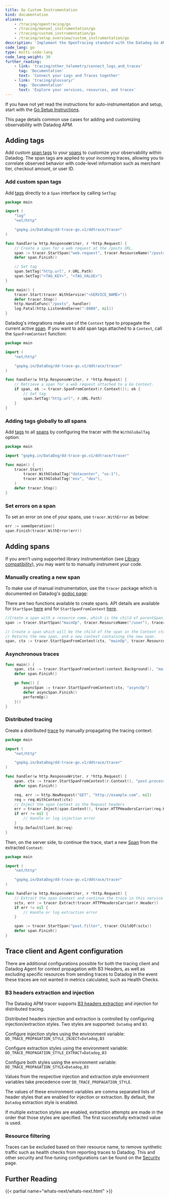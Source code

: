 ```yaml
---
title: Go Custom Instrumentation
kind: documentation
aliases:
    - /tracing/opentracing/go
    - /tracing/manual_instrumentation/go
    - /tracing/custom_instrumentation/go
    - /tracing/setup_overview/custom_instrumentation/go
description: 'Implement the OpenTracing standard with the Datadog Go APM tracer.'
code_lang: go
type: multi-code-lang
code_lang_weight: 30
further_reading:
    - link: 'tracing/other_telemetry/connect_logs_and_traces'
      tag: 'Documentation'
      text: 'Connect your Logs and Traces together'
    - link: 'tracing/glossary/'
      tag: 'Documentation'
      text: 'Explore your services, resources, and traces'
---
```

<div class="alert alert-info">
If you have not yet read the instructions for auto-instrumentation and setup, start with the <a href="https://docs.datadoghq.com/tracing/setup/go/">Go Setup Instructions</a>.
</div>

This page details common use cases for adding and customizing observability with Datadog APM.

## Adding tags

Add custom [span tags][1] to your [spans][2] to customize your observability within Datadog. The span tags are applied to your incoming traces, allowing you to correlate observed behavior with code-level information such as merchant tier, checkout amount, or user ID.

### Add custom span tags

Add [tags][1] directly to a `Span` interface by calling `SetTag`:

```go
package main

import (
    "log"
    "net/http"

    "gopkg.in/DataDog/dd-trace-go.v1/ddtrace/tracer"
)

func handler(w http.ResponseWriter, r *http.Request) {
    // Create a span for a web request at the /posts URL.
    span := tracer.StartSpan("web.request", tracer.ResourceName("/posts"))
    defer span.Finish()

    // Set tag
    span.SetTag("http.url", r.URL.Path)
    span.SetTag("<TAG_KEY>", "<TAG_VALUE>")
}

func main() {
    tracer.Start(tracer.WithService("<SERVICE_NAME>"))
    defer tracer.Stop()
    http.HandleFunc("/posts", handler)
    log.Fatal(http.ListenAndServe(":8080", nil))
}
```

Datadog's integrations make use of the `Context` type to propagate the current active [span][2].
If you want to add span tags attached to a `Context`, call the `SpanFromContext` function:

```go
package main

import (
    "net/http"

    "gopkg.in/DataDog/dd-trace-go.v1/ddtrace/tracer"
)

func handler(w http.ResponseWriter, r *http.Request) {
    // Retrieve a span for a web request attached to a Go Context.
    if span, ok := tracer.SpanFromContext(r.Context()); ok {
        // Set tag
        span.SetTag("http.url", r.URL.Path)
    }
}
```

### Adding tags globally to all spans

Add [tags][1] to all [spans][2] by configuring the tracer with the `WithGlobalTag` option:

```go
package main

import "gopkg.in/DataDog/dd-trace-go.v1/ddtrace/tracer"

func main() {
    tracer.Start(
        tracer.WithGlobalTag("datacenter", "us-1"),
        tracer.WithGlobalTag("env", "dev"),
    )
    defer tracer.Stop()
}
```

### Set errors on a span

To set an error on one of your spans, use `tracer.WithError` as below:

```go
err := someOperation()
span.Finish(tracer.WithError(err))
```

## Adding spans

If you aren't using supported library instrumentation (see [Library compatibility][3]), you may want to to manually instrument your code.

### Manually creating a new span

To make use of manual instrumentation, use the `tracer` package which is documented on Datadog's [godoc page][4]:

There are two functions available to create spans. API details are available for `StartSpan` [here][5] and for `StartSpanFromContext` [here][6].

```go
//Create a span with a resource name, which is the child of parentSpan.
span := tracer.StartSpan("mainOp", tracer.ResourceName("/user"), tracer.ChildOf(parentSpan))

// Create a span which will be the child of the span in the Context ctx, if there is a span in the context.
// Returns the new span, and a new context containing the new span.
span, ctx := tracer.StartSpanFromContext(ctx, "mainOp", tracer.ResourceName("/user"))
```

### Asynchronous traces

```go
func main() {
	span, ctx := tracer.StartSpanFromContext(context.Background(), "mainOp")
	defer span.Finish()

	go func() {
		asyncSpan := tracer.StartSpanFromContext(ctx, "asyncOp")
		defer asyncSpan.Finish()
		performOp()
	}()
}
```

### Distributed tracing

Create a distributed [trace][7] by manually propagating the tracing context:

```go
package main

import (
    "net/http"

    "gopkg.in/DataDog/dd-trace-go.v1/ddtrace/tracer"
)

func handler(w http.ResponseWriter, r *http.Request) {
    span, ctx := tracer.StartSpanFromContext(r.Context(), "post.process")
    defer span.Finish()

    req, err := http.NewRequest("GET", "http://example.com", nil)
    req = req.WithContext(ctx)
    // Inject the span Context in the Request headers
    err = tracer.Inject(span.Context(), tracer.HTTPHeadersCarrier(req.Header))
    if err != nil {
        // Handle or log injection error
    }
    http.DefaultClient.Do(req)
}
```

Then, on the server side, to continue the trace, start a new [Span][2] from the extracted `Context`:

```go
package main

import (
    "net/http"

    "gopkg.in/DataDog/dd-trace-go.v1/ddtrace/tracer"
)

func handler(w http.ResponseWriter, r *http.Request) {
    // Extract the span Context and continue the trace in this service
    sctx, err := tracer.Extract(tracer.HTTPHeadersCarrier(r.Header))
    if err != nil {
        // Handle or log extraction error
    }

    span := tracer.StartSpan("post.filter", tracer.ChildOf(sctx))
    defer span.Finish()
}
```

## Trace client and Agent configuration

There are additional configurations possible for both the tracing client and Datadog Agent for context propagation with B3 Headers, as well as excluding specific resources from sending traces to Datadog in the event these traces are not wanted in metrics calculated, such as Health Checks.

### B3 headers extraction and injection

The Datadog APM tracer supports [B3 headers extraction][8] and injection for distributed tracing.

Distributed headers injection and extraction is controlled by
configuring injection/extraction styles. Two styles are
supported: `Datadog` and `B3`.

Configure injection styles using the environment variable:
`DD_TRACE_PROPAGATION_STYLE_INJECT=Datadog,B3`

Configure extraction styles using the environment variable:
`DD_TRACE_PROPAGATION_STYLE_EXTRACT=Datadog,B3`

Configure both styles using the environment variable:
`DD_TRACE_PROPAGATION_STYLE=Datadog,B3`

Values from the respective injection and extraction style environment variables
take precedence over `DD_TRACE_PROPAGATION_STYLE`.

The values of these environment variables are comma separated lists of
header styles that are enabled for injection or extraction. By default,
the `Datadog` extraction style is enabled.

If multiple extraction styles are enabled, extraction attempts are made
in the order that those styles are specified. The first successfully
extracted value is used.

### Resource filtering

Traces can be excluded based on their resource name, to remove synthetic traffic such as health checks from reporting traces to Datadog.  This and other security and fine-tuning configurations can be found on the [Security][9] page.

## Further Reading

{{< partial name="whats-next/whats-next.html" >}}

[1]: /tracing/glossary/#span-tags
[2]: /tracing/glossary/#spans
[3]: /tracing/setup/go/#compatibility
[4]: https://godoc.org/gopkg.in/DataDog/dd-trace-go.v1/ddtrace/tracer
[5]: https://godoc.org/gopkg.in/DataDog/dd-trace-go.v1/ddtrace/tracer#StartSpan
[6]: https://godoc.org/gopkg.in/DataDog/dd-trace-go.v1/ddtrace/tracer#StartSpanFromContext
[7]: /tracing/glossary/#trace
[8]: https://github.com/openzipkin/b3-propagation
[9]: /tracing/security
